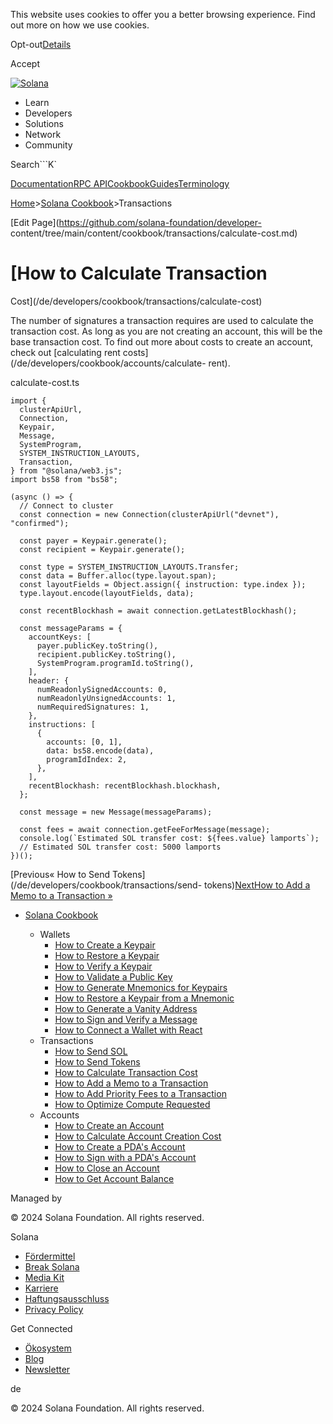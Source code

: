 This website uses cookies to offer you a better browsing experience. Find out
more on how we use cookies.

Opt-out[Details](/de/privacy-policy#collection-of-information)

Accept

[![Solana](/_next/static/media/logotype-dark.f79d530d.svg)](/de)

  * Learn
  * Developers
  * Solutions
  * Network
  * Community

Search```K`

[Documentation](/de/docs)[RPC
API](/de/docs/rpc)[Cookbook](/de/developers/cookbook)[Guides](/de/developers/guides)[Terminology](/de/docs/terminology)

[Home](/de)>[Solana Cookbook](/de/developers/cookbook)>Transactions

[Edit Page](https://github.com/solana-foundation/developer-
content/tree/main/content/cookbook/transactions/calculate-cost.md)

# [How to Calculate Transaction
Cost](/de/developers/cookbook/transactions/calculate-cost)

The number of signatures a transaction requires are used to calculate the
transaction cost. As long as you are not creating an account, this will be the
base transaction cost. To find out more about costs to create an account,
check out [calculating rent costs](/de/developers/cookbook/accounts/calculate-
rent).

calculate-cost.ts

    
    
    import {
      clusterApiUrl,
      Connection,
      Keypair,
      Message,
      SystemProgram,
      SYSTEM_INSTRUCTION_LAYOUTS,
      Transaction,
    } from "@solana/web3.js";
    import bs58 from "bs58";
     
    (async () => {
      // Connect to cluster
      const connection = new Connection(clusterApiUrl("devnet"), "confirmed");
     
      const payer = Keypair.generate();
      const recipient = Keypair.generate();
     
      const type = SYSTEM_INSTRUCTION_LAYOUTS.Transfer;
      const data = Buffer.alloc(type.layout.span);
      const layoutFields = Object.assign({ instruction: type.index });
      type.layout.encode(layoutFields, data);
     
      const recentBlockhash = await connection.getLatestBlockhash();
     
      const messageParams = {
        accountKeys: [
          payer.publicKey.toString(),
          recipient.publicKey.toString(),
          SystemProgram.programId.toString(),
        ],
        header: {
          numReadonlySignedAccounts: 0,
          numReadonlyUnsignedAccounts: 1,
          numRequiredSignatures: 1,
        },
        instructions: [
          {
            accounts: [0, 1],
            data: bs58.encode(data),
            programIdIndex: 2,
          },
        ],
        recentBlockhash: recentBlockhash.blockhash,
      };
     
      const message = new Message(messageParams);
     
      const fees = await connection.getFeeForMessage(message);
      console.log(`Estimated SOL transfer cost: ${fees.value} lamports`);
      // Estimated SOL transfer cost: 5000 lamports
    })();

[Previous« How to Send Tokens](/de/developers/cookbook/transactions/send-
tokens)[NextHow to Add a Memo to a Transaction
»](/de/developers/cookbook/transactions/add-memo)

  * [Solana Cookbook](/de/developers/cookbook)

    * Wallets
      * [How to Create a Keypair](/de/developers/cookbook/wallets/create-keypair)
      * [How to Restore a Keypair](/de/developers/cookbook/wallets/restore-keypair)
      * [How to Verify a Keypair](/de/developers/cookbook/wallets/verify-keypair)
      * [How to Validate a Public Key](/de/developers/cookbook/wallets/check-publickey)
      * [How to Generate Mnemonics for Keypairs](/de/developers/cookbook/wallets/generate-mnemonic)
      * [How to Restore a Keypair from a Mnemonic](/de/developers/cookbook/wallets/restore-from-mnemonic)
      * [How to Generate a Vanity Address](/de/developers/cookbook/wallets/generate-vanity-address)
      * [How to Sign and Verify a Message](/de/developers/cookbook/wallets/sign-message)
      * [How to Connect a Wallet with React](/de/developers/cookbook/wallets/connect-wallet-react)
    * Transactions
      * [How to Send SOL](/de/developers/cookbook/transactions/send-sol)
      * [How to Send Tokens](/de/developers/cookbook/transactions/send-tokens)
      * [How to Calculate Transaction Cost](/de/developers/cookbook/transactions/calculate-cost)
      * [How to Add a Memo to a Transaction](/de/developers/cookbook/transactions/add-memo)
      * [How to Add Priority Fees to a Transaction](/de/developers/cookbook/transactions/add-priority-fees)
      * [How to Optimize Compute Requested](/de/developers/cookbook/transactions/optimize-compute)
    * Accounts
      * [How to Create an Account](/de/developers/cookbook/accounts/create-account)
      * [How to Calculate Account Creation Cost](/de/developers/cookbook/accounts/calculate-rent)
      * [How to Create a PDA's Account](/de/developers/cookbook/accounts/create-pda-account)
      * [How to Sign with a PDA's Account](/de/developers/cookbook/accounts/sign-with-pda)
      * [How to Close an Account](/de/developers/cookbook/accounts/close-account)
      * [How to Get Account Balance](/de/developers/cookbook/accounts/get-account-balance)

Managed by

[](/de)

[](/youtube)[](/twitter)[](/discord)[](/reddit)[](/github)[](/telegram)

© 2024 Solana Foundation. All rights reserved.

Solana

  * [Fördermittel](https://solana.org/grants)
  * [Break Solana](https://break.solana.com/)
  * [Media Kit](/de/branding)
  * [Karriere](https://jobs.solana.com/)
  * [Haftungsausschluss](/de/tos)
  * [Privacy Policy](/de/privacy-policy)

Get Connected

  * [Ökosystem](/de/ecosystem)
  * [Blog](/de/news)
  * [Newsletter](/de/newsletter)

de

© 2024 Solana Foundation. All rights reserved.


